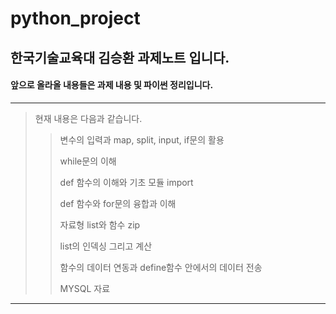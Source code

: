 # python_project

## 한국기술교육대 김승환 과제노트 입니다.
#### 앞으로 올라올 내용들은 과제 내용 및 파이썬 정리입니다.
------------------------------

> 현재 내용은 다음과 같습니다.
>    > 변수의 입력과 map, split, input, if문의 활용
>    > 
>    > while문의 이해
>    > 
>    > def 함수의 이해와 기초 모듈 import
>    > 
>    > def 함수와 for문의 융합과 이해
>    > 
>    > 자료형 list와 함수 zip
>    > 
>    > list의 인덱싱 그리고 계산
>    > 
>    > 함수의 데이터 연동과 define함수 안에서의 데이터 전송
>    > 
>    > MYSQL 자료
----------------------------------
